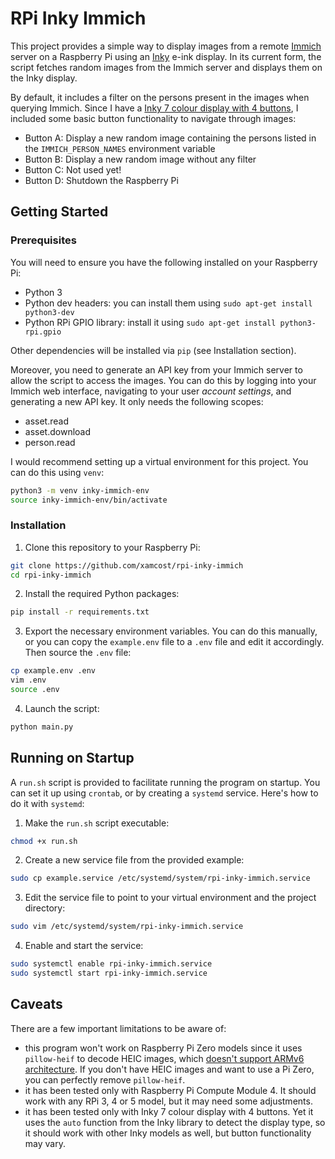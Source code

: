 # RPi Inky Immich

This project provides a simple way to display images from a remote [Immich](https://immich.app/) server on a Raspberry Pi using an [Inky](https://github.com/pimoroni/inky/tree/main) e-ink display. In its current form, the script fetches random images from the Immich server and displays them on the Inky display.

By default, it includes a filter on the persons present in the images when querying Immich. Since I have a [Inky 7 colour display with 4 buttons](https://shop.pimoroni.com/products/inky-impression-4?variant=39599238807635), I included some basic button functionality to navigate through images:

- Button A: Display a new random image containing the persons listed in the `IMMICH_PERSON_NAMES` environment variable
- Button B: Display a new random image without any filter
- Button C: Not used yet!
- Button D: Shutdown the Raspberry Pi

## Getting Started

### Prerequisites

You will need to ensure you have the following installed on your Raspberry Pi:

- Python 3
- Python dev headers: you can install them using `sudo apt-get install python3-dev`
- Python RPi GPIO library: install it using `sudo apt-get install python3-rpi.gpio`

Other dependencies will be installed via `pip` (see Installation section).

Moreover, you need to generate an API key from your Immich server to allow the script to access the images. You can do this by logging into your Immich web interface, navigating to your user _account settings_, and generating a new API key. It only needs the following scopes:

- asset.read
- asset.download
- person.read

I would recommend setting up a virtual environment for this project. You can do this using `venv`:

```bash
python3 -m venv inky-immich-env
source inky-immich-env/bin/activate
```

### Installation

1. Clone this repository to your Raspberry Pi:

```bash
git clone https://github.com/xamcost/rpi-inky-immich
cd rpi-inky-immich
```

2. Install the required Python packages:

```bash
pip install -r requirements.txt
```

3. Export the necessary environment variables. You can do this manually, or you can copy the `example.env` file to a `.env` file and edit it accordingly. Then source the `.env` file:

```bash
cp example.env .env
vim .env
source .env
```

4. Launch the script:

```bash
python main.py
```

## Running on Startup

A `run.sh` script is provided to facilitate running the program on startup. You can set it up using `crontab`, or by creating a `systemd` service. Here's how to do it with `systemd`:

1. Make the `run.sh` script executable:

```bash
chmod +x run.sh
```

2. Create a new service file from the provided example:

```bash
sudo cp example.service /etc/systemd/system/rpi-inky-immich.service
```

3. Edit the service file to point to your virtual environment and the project directory:

```bash
sudo vim /etc/systemd/system/rpi-inky-immich.service
```

4. Enable and start the service:

```bash
sudo systemctl enable rpi-inky-immich.service
sudo systemctl start rpi-inky-immich.service
```

## Caveats

There are a few important limitations to be aware of:

- this program won't work on Raspberry Pi Zero models since it uses `pillow-heif` to decode HEIC images, which [doesn't support ARMv6 architecture](https://github.com/bigcat88/pillow_heif/issues/147#issuecomment-1739994825). If you don't have HEIC images and want to use a Pi Zero, you can perfectly remove `pillow-heif`.
- it has been tested only with Raspberry Pi Compute Module 4. It should work with any RPi 3, 4 or 5 model, but it may need some adjustments.
- it has been tested only with Inky 7 colour display with 4 buttons. Yet it uses the `auto` function from the Inky library to detect the display type, so it should work with other Inky models as well, but button functionality may vary.
